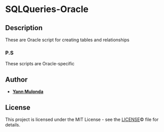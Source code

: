 # SQLQueries-Oracle

## Description

These are Oracle script for creating tables and relationships

### P.S

These scripts are Oracle-specific

## Author

* **[Yann Mulonda](https://github.com/YannMjl)**

## License

This project is licensed under the MIT License - see the [LICENSE](LICENSE)© file for details.
